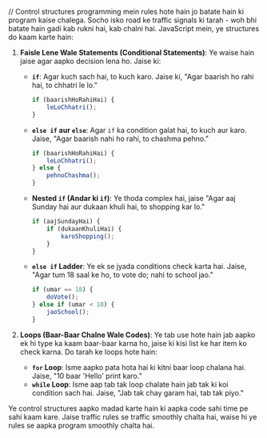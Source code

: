// Control structures programming mein rules hote hain jo batate hain ki program kaise chalega. Socho isko road ke traffic signals ki tarah - woh bhi batate hain gadi kab rukni hai, kab chalni hai. JavaScript mein, ye structures do kaam karte hain:

1. **Faisle Lene Wale Statements (Conditional Statements)**: Ye waise hain jaise agar aapko decision lena ho. Jaise ki:

   - **`if`**: Agar kuch sach hai, to kuch karo. Jaise ki, "Agar baarish ho rahi hai, to chhatri le lo."
     ```javascript
     if (baarishHoRahiHai) {
         leLoChhatri();
     }
     ```
   - **`else if` aur `else`**: Agar `if` ka condition galat hai, to kuch aur karo. Jaise, "Agar baarish nahi ho rahi, to chashma pehno."
     ```javascript
     if (baarishHoRahiHai) {
         leLoChhatri();
     } else {
         pehnoChashma();
     }
     ```
   - **Nested `if` (Andar ki `if`)**: Ye thoda complex hai, jaise "Agar aaj Sunday hai aur dukaan khuli hai, to shopping kar lo."
     ```javascript
     if (aajSundayHai) {
         if (dukaanKhuliHai) {
             karoShopping();
         }
     }
     ```
   - **`else if` Ladder**: Ye ek se jyada conditions check karta hai. Jaise, "Agar tum 18 saal ke ho, to vote do; nahi to school jao."
     ```javascript
     if (umar == 18) {
         doVote();
     } else if (umar < 18) {
         jaoSchool();
     }
     ```

2. **Loops (Baar-Baar Chalne Wale Codes)**: Ye tab use hote hain jab aapko ek hi type ka kaam baar-baar karna ho, jaise ki kisi list ke har item ko check karna. Do tarah ke loops hote hain:

   - **`for` Loop**: Isme aapko pata hota hai ki kitni baar loop chalana hai. Jaise, "10 baar 'Hello' print karo."
   - **`while` Loop**: Isme aap tab tak loop chalate hain jab tak ki koi condition sach hai. Jaise, "Jab tak chay garam hai, tab tak piyo."

Ye control structures aapko madad karte hain ki aapka code sahi time pe sahi kaam kare. Jaise traffic rules se traffic smoothly chalta hai, waise hi ye rules se aapka program smoothly chalta hai.